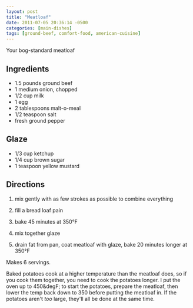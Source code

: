 ```yaml
---
layout: post
title: "Meatloaf"
date: 2011-07-05 20:36:14 -0500
categories: [main-dishes]
tags: [ground-beef, comfort-food, american-cuisine]
---
```

Your bog-standard meatloaf


## Ingredients

* 1.5 pounds ground beef
* 1 medium onion, chopped
* 1/2 cup milk
* 1 egg
* 2 tablespoons malt-o-meal
* 1/2 teaspoon salt
* fresh ground pepper

## Glaze

* 1/3 cup ketchup
* 1/4 cup brown sugar
* 1 teaspoon yellow mustard

## Directions

1.  mix gently with as few strokes as possible to combine everything

1.  fill a bread loaf pain

1.  bake 45 minutes at 350°F

1.  mix together glaze

1.  drain fat from pan, coat meatloaf with glaze, bake 20 minutes longer at 350°F


Makes 6 servings.

Baked potatoes cook at a higher temperature than the meatloaf does, so
if you cook them together, you need to cook the potatoes longer. I put
the oven up to 450&degF; to start the potatoes, prepare the meatloaf,
then lower the temp back down to 350 before putting the meatloaf
in. If the potatoes aren't *too* large, they'll all be done at the
same time.
